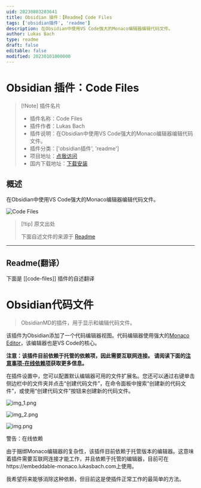 ```yaml
---
uid: 20230803203641
title: Obsidian 插件：【Readme】Code Files
tags: ['obsidian插件', 'readme']
description: 在Obsidian中使用VS Code强大的Monaco编辑器编辑代码文件。
author: Lukas Bach
type: readme
draft: false
editable: false
modified: 20230101000000
---
```


# Obsidian 插件：Code Files

> [!Note] 插件名片
> - 插件名称：Code Files
> - 插件作者：Lukas Bach
> - 插件说明：在Obsidian中使用VS Code强大的Monaco编辑器编辑代码文件。
> - 插件分类：['obsidian插件', 'readme']
> - 项目地址：[点我访问](https://github.com/lukasbach/obsidian-code-files)
> - 国内下载地址：[下载安装](https://pkmer.cn/products/plugin/pluginMarket/?code-files)

## 概述

在Obsidian中使用VS Code强大的Monaco编辑器编辑代码文件。

![Code Files](https://cdn.pkmer.cn/covers/code-files.png!pkmer)

> [!tip] 原文出处
> 
>下面自述文件的来源于 [Readme](https://ghproxy.net/https://raw.githubusercontent.com/lukasbach/obsidian-code-files/master/README.md)
> 

---

## Readme(翻译）

下面是 [[code-files]] 插件的自述翻译


# Obsidian代码文件

> ObsidianMD的插件，用于显示和编辑代码文件。

该插件为Obsidian添加了一个代码编辑器视图。代码编辑器使用强大的[Monaco Editor](https://microsoft.github.io/monaco-editor/)，该编辑器也是VS Code的核心。

**注意：该插件目前依赖于托管的依赖项，因此需要互联网连接。
请阅读下面的[注意事项-在线依赖项](#caveat-online-dependency)获取更多信息。**

在插件设置中，您可以配置默认编辑器可用的文件扩展名。您还可以通过右键单击侧边栏中的文件夹并点击“创建代码文件”，在命令面板中搜索“创建新的代码文件”，或使用“创建代码文件”按钮来创建新的代码文件。

![img_1.png](img_1.png)

![img_2.png](img_2.png)

![img.png](img.png)

警告：在线依赖

由于捆绑Monaco编辑器的复杂性，该插件目前依赖于托管版本的编辑器。这意味着插件需要互联网连接才能工作，并且依赖于托管的编辑器，目前可在https://embeddable-monaco.lukasbach.com上使用。

我希望将来能够消除这种依赖，但目前这是使插件正常工作的最简单的方法。



